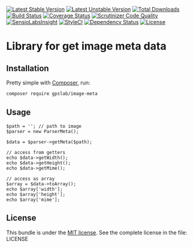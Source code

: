 [![Latest Stable Version](https://poser.pugx.org/gpslab/image-meta/v/stable.png)](https://packagist.org/packages/gpslab/image-meta)
[![Latest Unstable Version](https://poser.pugx.org/gpslab/image-meta/v/unstable.png)](https://packagist.org/packages/gpslab/image-meta)
[![Total Downloads](https://poser.pugx.org/gpslab/image-meta/downloads)](https://packagist.org/packages/gpslab/image-meta)
[![Build Status](https://travis-ci.org/gpslab/image-meta.svg?branch=master)](https://travis-ci.org/gpslab/image-meta)
[![Coverage Status](https://coveralls.io/repos/github/gpslab/image-meta/badge.svg?branch=master)](https://coveralls.io/github/gpslab/image-meta?branch=master)
[![Scrutinizer Code Quality](https://scrutinizer-ci.com/g/gpslab/image-meta/badges/quality-score.png?b=master)](https://scrutinizer-ci.com/g/gpslab/image-meta/?branch=master)
[![SensioLabsInsight](https://insight.sensiolabs.com/projects/4cfdc9e9-6bdb-406a-8340-aec2e844d6a1/mini.png)](https://insight.sensiolabs.com/projects/4cfdc9e9-6bdb-406a-8340-aec2e844d6a1)
[![StyleCI](https://styleci.io/repos/68383765/shield?branch=master)](https://styleci.io/repos/68383765)
[![Dependency Status](https://www.versioneye.com/user/projects/57dc1925037c200040cdcee8/badge.svg?style=flat-square)](https://www.versioneye.com/user/projects/57dc1925037c200040cdcee8)
[![License](https://poser.pugx.org/gpslab/image-meta/license.png)](https://packagist.org/packages/gpslab/image-meta)

# Library for get image meta data

## Installation

Pretty simple with [Composer](http://packagist.org), run:

```sh
composer require gpslab/image-meta
```

## Usage

```
$path = ''; // path to image
$parser = new ParserMeta();

$data = $parser->getMeta($path);

// access from getters
echo $data->getWidth();
echo $data->getHeight();
echo $data->getMime();

// access as array
$array = $data->toArray();
echo $array['width'];
echo $array['height'];
echo $array['mime'];
```

## License

This bundle is under the [MIT license](http://opensource.org/licenses/MIT). See the complete license in the file: LICENSE
